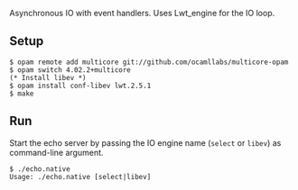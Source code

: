 Asynchronous IO with event handlers. Uses Lwt_engine for the IO loop.

## Setup

```
$ opam remote add multicore git://github.com/ocamllabs/multicore-opam
$ opam switch 4.02.2+multicore
(* Install libev *)
$ opam install conf-libev lwt.2.5.1
$ make
```

## Run

Start the echo server by passing the IO engine name (`select` or `libev`) as
command-line argument. 

```
$ ./echo.native
Usage: ./echo.native [select|libev]
```
